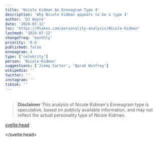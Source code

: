```yaml
---
title: 'Nicole Kidman An Enneagram Type 4'
description: 'Why Nicole Kidman appears to be a type 4'
author: 'DJ Wayne'
date: '2024-07-12'
loc: 'https://9takes.com/personality-analysis/Nicole-Kidman'
lastmod: '2024-07-12'
changefreq: 'monthly'
priority: '0.6'
published: false
enneagram: 4
type: ['celebrity']
person: 'Nicole-Kidman'
suggestions: ['Jimmy Carter', 'Oprah Winfrey']
wikipedia: ''
twitter: ''
instagram: ''
tiktok: ''
---
```


<!--
    childhood and upbringing
    first big success
    style habits and quirks that relate to their personality type
    stressful moments in their life and how they handled them
    comfort- moments in their life where they are doing well and killing it
-->
<!-- // keywords:  -->

<script>
	// import  PopCard  from "$lib/components/atoms/PopCard.svelte";
import BlogPurpose from '$lib/components/blog/BlogPurpose.svelte'
</script>

<div
	style="display: flex;
    justify-content: center;
    margin: 1rem 0;
	"
>
	<!-- <PopCard
		image={`/types/4s/${'Nicole-Kidman'}.webp`}
		enneagramType={4}
		showIcon={false}
		displayText="Nicole Kidman"
		subtext=""
	/> -->
</div>

> **Disclaimer** This analysis of Nicole Kidman's Enneagram type is speculative, based on publicly available information, and may not reflect the actual personality type of Nicole Kidman.

<p class="firstLetter"></p>

<svelte:head>

<script type="application/ld+json">

</script>

</svelte:head>

<style lang="scss"></style>
